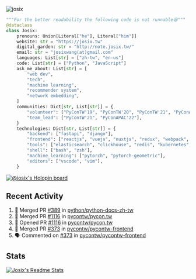 ![josix](https://komarev.com/ghpvc/?username=josix)
```python
"""For the better readability the following code is not runnable😆"""
@dataclass
class Josix:
    pronouns: Union[Literal["he"], Literal["him"]]
    website: str = "https://josix.tw"
    digital_garden: str = "http://note.josix.tw/"
    email: str = "josixwang(at)gmail.com"
    languages: List[str] = ["zh-tw", "en-us"]
    code: List[str] = ["Python", "JavaScript"]
    ask_me_about: List[str] = [
        "web dev",
        "tech",
        "machine learning",
        "recommender system",
        "network embedding",
    ]
    communities: Dict[str, List[str]] = {
        "volunteer": ["PyConTW'19", "PyConTW'20", "PyConTW'21", "PyConAPAC'22"],
        "team_lead": ["PyConTW'21", "PyConAPAC'22"],
    }
    technologies: Dict[str, List[str]] = {
        "backend": ["fastapi", "django"],
        "frontend": ["reactjs", "vuejs", "nuxtjs", "redux", "webpack", "tailwindcss"],
        "tools": ["elasticsearch", "clickhouse", "redis", "kubernetes", "docker"],
        "shell": ["bash", "zsh"],
        "machine_learning": ["pytorch", "pytorch-geometric"],
        "editors": ["vscode", "vim"],
    }
```
[![@josix's Holopin board](https://holopin.io/api/user/board?user=josix)](https://holopin.io/@josix)

## Recent Activity
<!--START_SECTION:activity-->
1. 🎉 Merged PR [#389](https://github.com/python/python-docs-zh-tw/pull/389) in [python/python-docs-zh-tw](https://github.com/python/python-docs-zh-tw)
2. 🎉 Merged PR [#1116](https://github.com/pycontw/pycon.tw/pull/1116) in [pycontw/pycon.tw](https://github.com/pycontw/pycon.tw)
3. 💪 Opened PR [#1116](https://github.com/pycontw/pycon.tw/pull/1116) in [pycontw/pycon.tw](https://github.com/pycontw/pycon.tw)
4. 🎉 Merged PR [#373](https://github.com/pycontw/pycontw-frontend/pull/373) in [pycontw/pycontw-frontend](https://github.com/pycontw/pycontw-frontend)
5. 🗣 Commented on [#373](https://github.com/pycontw/pycontw-frontend/issues/373) in [pycontw/pycontw-frontend](https://github.com/pycontw/pycontw-frontend)
<!--END_SECTION:activity-->



## Stats
[![Josix's Readme Stats](https://github-readme-stats.vercel.app/api?username=josix&show_icons=true&theme=default&count_private=true&card_width=400)](https://github.com/anuraghazra/github-readme-stats)
